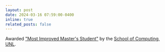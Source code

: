 ```yaml
---
layout: post
date: 2024-03-16 07:59:00-0400
inline: true
related_posts: false
---
```


Awarded ["Most Improved Master's Student"](assets/pdf/soc_certificate.pdf) by the [School of Computing, UNL](https://computing.unl.edu/).